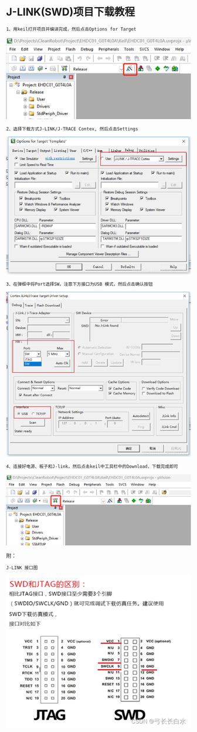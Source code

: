 # J-LINK(SWD)项目下载教程

    1、用keil打开项目并编译完成，然后点击Options for Target

![image](image/jlink_download_01.png)

    2、选择下载方式J-LINK/J-TRACE Contex, 然后点击Settings

![image](image/jlink_download_02.png)

    3、在弹框中将Port选择SW，注意下方接口为USB 模式，然后点击确认按钮

![image](image/jlink_download_03.png)

    4、连接好电源、板子和J-link，然后点击keil中工具栏中的Download，下载完成即可

![image](image/jlink_download_04.png)


附：
    
    J-LINK 接口图

![image](image/jlink_download_05.png)



